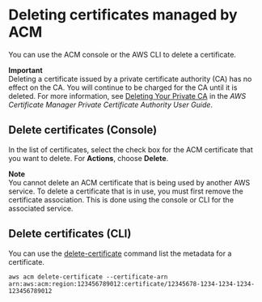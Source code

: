 # Deleting certificates managed by ACM<a name="gs-acm-delete"></a>

You can use the ACM console or the AWS CLI to delete a certificate\.

**Important**  
Deleting a certificate issued by a private certificate authority \(CA\) has no effect on the CA\. You will continue to be charged for the CA until it is deleted\. For more information, see [Deleting Your Private CA](https://docs.aws.amazon.com/acm-pca/latest/userguide/PCADeleteCA.html) in the *AWS Certificate Manager Private Certificate Authority User Guide*\.

## Delete certificates \(Console\)<a name="gs-acm-delete-console"></a>

In the list of certificates, select the check box for the ACM certificate that you want to delete\. For **Actions**, choose **Delete**\. 

**Note**  
You cannot delete an ACM certificate that is being used by another AWS service\. To delete a certificate that is in use, you must first remove the certificate association\. This is done using the console or CLI for the associated service\.

## Delete certificates \(CLI\)<a name="gs-acm-delete-cli"></a>

You can use the [delete\-certificate](https://docs.aws.amazon.com/cli/latest/reference/acm/delete-certificate.html) command list the metadata for a certificate\. 

```
aws acm delete-certificate --certificate-arn arn:aws:acm:region:123456789012:certificate/12345678-1234-1234-1234-123456789012
```